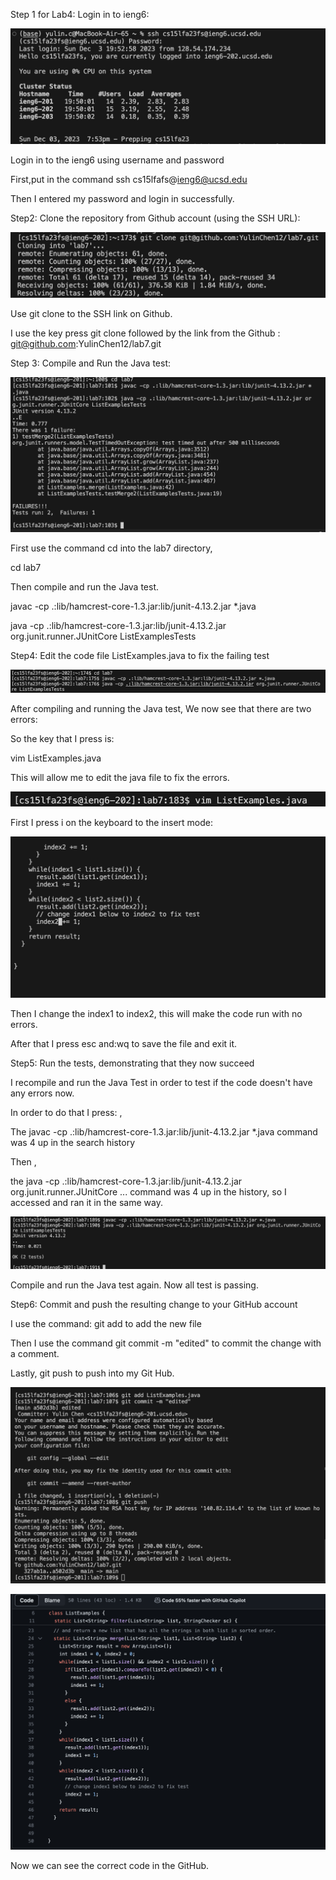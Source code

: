 Step 1 for Lab4: Login in to ieng6:

![Image](newlogin.png)

Login in to the ieng6 using username and password

First,put in the command ssh cs15lfafs@ieng6@ucsd.edu

Then I entered my password and login in successfully.

Step2: Clone the repository from Github account (using the SSH URL):

![Image](gitclone.png)

Use git clone to the SSH link on Github.

I use the key press git clone followed by the link from the Github : git@github.com:YulinChen12/lab7.git

Step 3: Compile and Run the Java test:

![Image](junit.png)

First use the command cd into the lab7 directory, 

cd lab7

Then compile and run the Java test.

javac -cp .:lib/hamcrest-core-1.3.jar:lib/junit-4.13.2.jar *.java

java -cp .:lib/hamcrest-core-1.3.jar:lib/junit-4.13.2.jar org.junit.runner.JUnitCore ListExamplesTests

Step4: Edit the code file ListExamples.java to fix the failing test

![Image](javatest.png)

After compiling and running the Java test, We now see that there are two errors:

So the key that I press is:

vim ListExamples.java

This will allow me to edit the java file to fix the errors.

![Image](vim.png)

First I press i on the keyboard to the insert mode:

![Image](change.png)

Then I change the index1 to index2, this will make the code run with no errors.

After that I press esc and:wq to save the file and exit it.

Step5: Run the tests, demonstrating that they now succeed

I recompile and run the Java Test in order to test if the code doesn't have any errors now.

In order to do that I press: <up><up><up><up><enter>,

The javac -cp .:lib/hamcrest-core-1.3.jar:lib/junit-4.13.2.jar *.java command was 4 up in the search history

Then <up><up><up><up><enter> , 

the java -cp .:lib/hamcrest-core-1.3.jar:lib/junit-4.13.2.jar org.junit.runner.JUnitCore ... command was 4 up in the history, so I accessed and ran it in the same way.

![Image](newsucc.png)

Compile and run the Java test again.
Now all test is passing.

Step6: Commit and push the resulting change to your GitHub account

I use the command: git add to add the new file

Then I use the command git commit -m "edited" to commit the change with a comment.

Lastly, git push to push into my Git Hub.

![Image](push.png)

![Image](github.png)

Now we can see the correct code in the GitHub.
